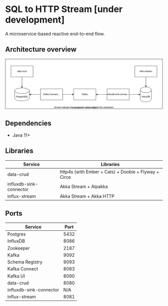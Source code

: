 # SQL to HTTP Stream [under development]

A microservice-based reactive end-to-end flow.

## Architecture overview
![Architecture Overview](img/architecture-overview.svg?raw=true)

## Dependencies
- Java 11+

## Libraries 
| Service                 | Libraries                                            |
|-------------------------|------------------------------------------------------|
| data-crud               | http4s (with Ember + Cats) + Doobie + Flyway + Circe |
| influxdb-sink-connector | Akka Stream + Alpakka                                |
| influx-stream           | Akka Stream + Akka HTTP                              |

## Ports
| Service                 | Port |
|-------------------------|------|
| Postgres                | 5432 |
| InfluxDB                | 8086 |
| Zookeeper               | 2187 |
| Kafka                   | 9092 |
| Schema Registry         | 9093 |
| Kafka Connect           | 8083 |
| Kafka UI                | 8090 |
| data-crud               | 8080 |
| influxdb-sink-connector | N/A  |
| influx-stream           | 8081 |